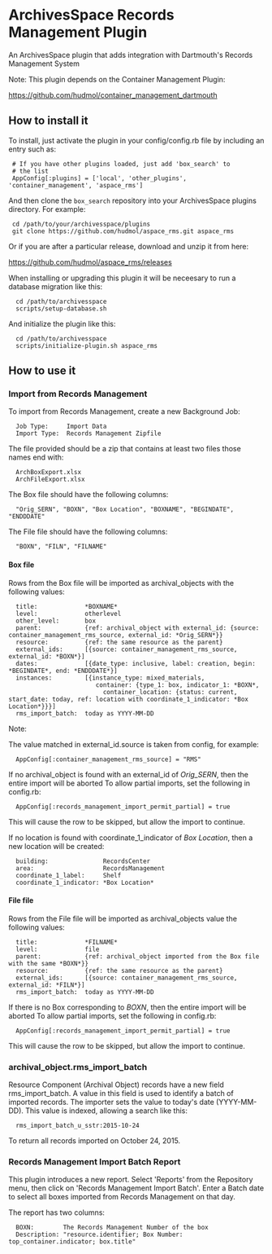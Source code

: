 # ArchivesSpace Records Management Plugin

An ArchivesSpace plugin that adds integration with Dartmouth's Records Management System

Note: This plugin depends on the Container Management Plugin:

  https://github.com/hudmol/container_management_dartmouth


## How to install it

To install, just activate the plugin in your config/config.rb file by
including an entry such as:

     # If you have other plugins loaded, just add 'box_search' to
     # the list
     AppConfig[:plugins] = ['local', 'other_plugins', 'container_management', 'aspace_rms']

And then clone the `box_search` repository into your
ArchivesSpace plugins directory.  For example:

     cd /path/to/your/archivesspace/plugins
     git clone https://github.com/hudmol/aspace_rms.git aspace_rms

Or if you are after a particular release, download and unzip it from here:

https://github.com/hudmol/aspace_rms/releases

When installing or upgrading this plugin it will be neceesary to run a database migration
like this:

      cd /path/to/archivesspace
      scripts/setup-database.sh

And initialize the plugin like this:

      cd /path/to/archivesspace
      scripts/initialize-plugin.sh aspace_rms


## How to use it

### Import from Records Management

To import from Records Management, create a new Background Job:

      Job Type:     Import Data
      Import Type:  Records Management Zipfile

The file provided should be a zip that contains at least two files those names end with:

      ArchBoxExport.xlsx
      ArchFileExport.xlsx

The Box file should have the following columns:

      "Orig_SERN", "BOXN", "Box Location", "BOXNAME", "BEGINDATE", "ENDDDATE"

The File file should have the following columns:

      "BOXN", "FILN", "FILNAME"


#### Box file

Rows from the Box file will be imported as archival_objects with the following values:

      title:             *BOXNAME*
      level:             otherlevel
      other_level:       box
      parent:            {ref: archival_object with external_id: {source: container_management_rms_source, external_id: *Orig_SERN*}}
      resource:          {ref: the same resource as the parent}
      external_ids:      [{source: container_management_rms_source, external_id: *BOXN*}]
      dates:             [{date_type: inclusive, label: creation, begin: *BEGINDATE*, end: *ENDDDATE*}]
      instances:         [{instance_type: mixed_materials,
                            container: {type_1: box, indicator_1: *BOXN*,
                              container_location: {status: current, start_date: today, ref: location with coordinate_1_indicator: *Box Location*}}}]
      rms_import_batch:  today as YYYY-MM-DD

Note:

The value matched in external_id.source is taken from config, for example:

      AppConfig[:container_management_rms_source] = "RMS"

If no archival_object is found with an external_id of *Orig_SERN*, then the entire import will be aborted
To allow partial imports, set the following in config.rb:

      AppConfig[:records_management_import_permit_partial] = true

This will cause the row to be skipped, but allow the import to continue.

If no location is found with coordinate_1_indicator of *Box Location*, then a new location will be created:

      building:               RecordsCenter
      area:                   RecordsManagement
      coordinate_1_label:     Shelf
      coordinate_1_indicator: *Box Location*


#### File file

Rows from the File file will be imported as archival_objects value the following values:

      title:             *FILNAME*
      level:             file
      parent:            {ref: archival_object imported from the Box file with the same *BOXN*}}
      resource:          {ref: the same resource as the parent}
      external_ids:      [{source: container_management_rms_source, external_id: *FILN*}]
      rms_import_batch:  today as YYYY-MM-DD

If there is no Box corresponding to *BOXN*, then the entire import will be aborted
To allow partial imports, set the following in config.rb:

      AppConfig[:records_management_import_permit_partial] = true

This will cause the row to be skipped, but allow the import to continue.


### archival_object.rms_import_batch

Resource Component (Archival Object) records have a new field
rms_import_batch. A value in this field is used
to identify a batch of imported records. The importer sets the value to
today's date (YYYY-MM-DD). This value is indexed, allowing a search like this:

      rms_import_batch_u_sstr:2015-10-24

To return all records imported on October 24, 2015.


### Records Management Import Batch Report

This plugin introduces a new report. Select 'Reports' from the Repository menu,
then click on 'Records Management Import Batch'. Enter a Batch date to select all boxes
imported from Records Management on that day.

The report has two columns:

      BOXN:        The Records Management Number of the box
      Description: "resource.identifier; Box Number: top_container.indicator; box.title"
